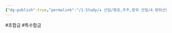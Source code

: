 ```yaml
---
{"dg-publish":true,"permalink":"/1.Study/★ 산업/항공,우주,방위 산업/4.방위산업/INFO_방위항공우주/초합금/","created":"2025-04-29T18:57:33.650+09:00","updated":"2025-06-26T17:45:30.725+09:00"}
---
```


#초합금 #특수합금 